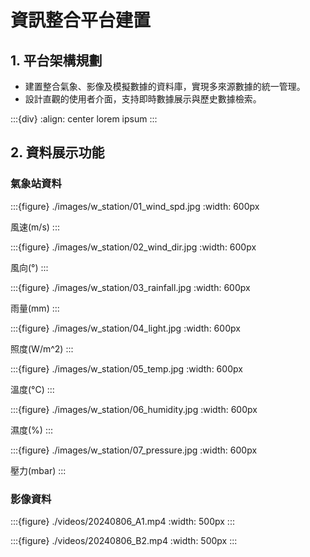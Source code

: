# 資訊整合平台建置
## 1. 平台架構規劃
   - 建置整合氣象、影像及模擬數據的資料庫，實現多來源數據的統一管理。
   - 設計直觀的使用者介面，支持即時數據展示與歷史數據檢索。

:::{div}
:align: center
lorem ipsum
:::

## 2. 資料展示功能
### 氣象站資料
:::{figure} ./images/w_station/01_wind_spd.jpg
:width: 600px

風速(m/s)
:::

:::{figure} ./images/w_station/02_wind_dir.jpg
:width: 600px

風向(°)
:::

:::{figure} ./images/w_station/03_rainfall.jpg
:width: 600px

雨量(mm)
:::

:::{figure} ./images/w_station/04_light.jpg
:width: 600px

照度(W/m^2)
:::

:::{figure} ./images/w_station/05_temp.jpg
:width: 600px

溫度(°C)
:::

:::{figure} ./images/w_station/06_humidity.jpg
:width: 600px

濕度(%)
:::

:::{figure} ./images/w_station/07_pressure.jpg
:width: 600px

壓力(mbar)
:::

### 影像資料
:::{figure} ./videos/20240806_A1.mp4
:width: 500px
:::

:::{figure} ./videos/20240806_B2.mp4
:width: 500px
:::
<!--
:::{figure} ./videos/20241028_A1.mp4
:width: 500px
:::

:::{figure} ./videos/20241028_B2.mp4
:width: 500px
::: -->